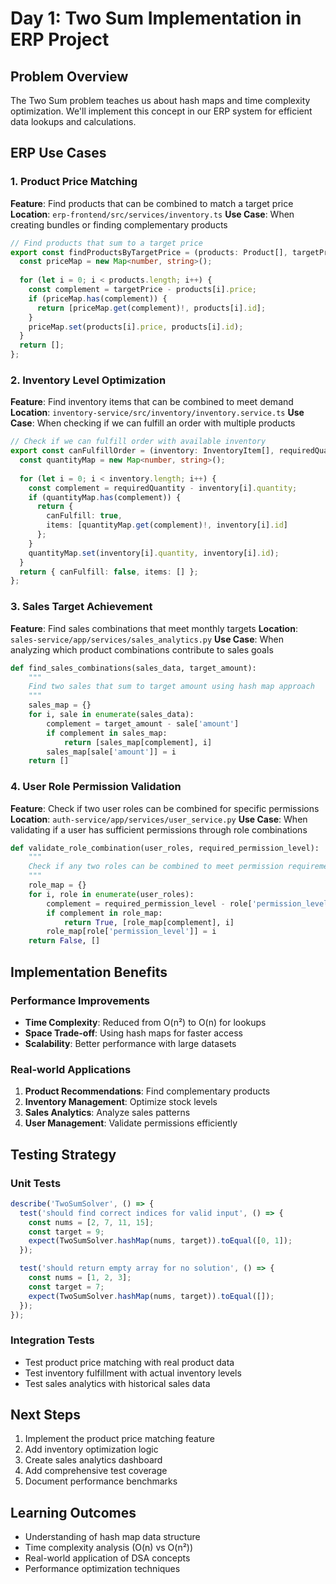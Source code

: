 # Day 1: Two Sum Implementation in ERP Project

## Problem Overview
The Two Sum problem teaches us about hash maps and time complexity optimization. We'll implement this concept in our ERP system for efficient data lookups and calculations.

## ERP Use Cases

### 1. Product Price Matching
**Feature**: Find products that can be combined to match a target price
**Location**: `erp-frontend/src/services/inventory.ts`
**Use Case**: When creating bundles or finding complementary products

```typescript
// Find products that sum to a target price
export const findProductsByTargetPrice = (products: Product[], targetPrice: number) => {
  const priceMap = new Map<number, string>();
  
  for (let i = 0; i < products.length; i++) {
    const complement = targetPrice - products[i].price;
    if (priceMap.has(complement)) {
      return [priceMap.get(complement)!, products[i].id];
    }
    priceMap.set(products[i].price, products[i].id);
  }
  return [];
};
```

### 2. Inventory Level Optimization
**Feature**: Find inventory items that can be combined to meet demand
**Location**: `inventory-service/src/inventory/inventory.service.ts`
**Use Case**: When checking if we can fulfill an order with multiple products

```typescript
// Check if we can fulfill order with available inventory
export const canFulfillOrder = (inventory: InventoryItem[], requiredQuantity: number) => {
  const quantityMap = new Map<number, string>();
  
  for (let i = 0; i < inventory.length; i++) {
    const complement = requiredQuantity - inventory[i].quantity;
    if (quantityMap.has(complement)) {
      return {
        canFulfill: true,
        items: [quantityMap.get(complement)!, inventory[i].id]
      };
    }
    quantityMap.set(inventory[i].quantity, inventory[i].id);
  }
  return { canFulfill: false, items: [] };
};
```

### 3. Sales Target Achievement
**Feature**: Find sales combinations that meet monthly targets
**Location**: `sales-service/app/services/sales_analytics.py`
**Use Case**: When analyzing which product combinations contribute to sales goals

```python
def find_sales_combinations(sales_data, target_amount):
    """
    Find two sales that sum to target amount using hash map approach
    """
    sales_map = {}
    for i, sale in enumerate(sales_data):
        complement = target_amount - sale['amount']
        if complement in sales_map:
            return [sales_map[complement], i]
        sales_map[sale['amount']] = i
    return []
```

### 4. User Role Permission Validation
**Feature**: Check if two user roles can be combined for specific permissions
**Location**: `auth-service/app/services/user_service.py`
**Use Case**: When validating if a user has sufficient permissions through role combinations

```python
def validate_role_combination(user_roles, required_permission_level):
    """
    Check if any two roles can be combined to meet permission requirements
    """
    role_map = {}
    for i, role in enumerate(user_roles):
        complement = required_permission_level - role['permission_level']
        if complement in role_map:
            return True, [role_map[complement], i]
        role_map[role['permission_level']] = i
    return False, []
```

## Implementation Benefits

### Performance Improvements
- **Time Complexity**: Reduced from O(n²) to O(n) for lookups
- **Space Trade-off**: Using hash maps for faster access
- **Scalability**: Better performance with large datasets

### Real-world Applications
1. **Product Recommendations**: Find complementary products
2. **Inventory Management**: Optimize stock levels
3. **Sales Analytics**: Analyze sales patterns
4. **User Management**: Validate permissions efficiently

## Testing Strategy

### Unit Tests
```typescript
describe('TwoSumSolver', () => {
  test('should find correct indices for valid input', () => {
    const nums = [2, 7, 11, 15];
    const target = 9;
    expect(TwoSumSolver.hashMap(nums, target)).toEqual([0, 1]);
  });

  test('should return empty array for no solution', () => {
    const nums = [1, 2, 3];
    const target = 7;
    expect(TwoSumSolver.hashMap(nums, target)).toEqual([]);
  });
});
```

### Integration Tests
- Test product price matching with real product data
- Test inventory fulfillment with actual inventory levels
- Test sales analytics with historical sales data

## Next Steps
1. Implement the product price matching feature
2. Add inventory optimization logic
3. Create sales analytics dashboard
4. Add comprehensive test coverage
5. Document performance benchmarks

## Learning Outcomes
- Understanding of hash map data structure
- Time complexity analysis (O(n) vs O(n²))
- Real-world application of DSA concepts
- Performance optimization techniques
